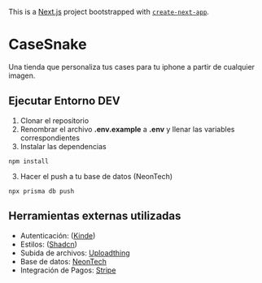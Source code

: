 This is a [Next.js](https://nextjs.org/) project bootstrapped with [`create-next-app`](https://github.com/vercel/next.js/tree/canary/packages/create-next-app).
# CaseSnake

Una tienda que personaliza tus cases para tu iphone a partir de cualquier imagen.

## Ejecutar Entorno DEV

1. Clonar el repositorio
2. Renombrar el archivo **.env.example** a **.env** y llenar las variables correspondientes
3. Instalar las dependencias

```
npm install
```

3.  Hacer el push a tu base de datos (NeonTech)

```
npx prisma db push
```


## Herramientas externas utilizadas

- Autenticación: ([Kinde](https://app.kinde.com/auth/cx/_:nav&m:register&psid:f105452d7044486f9f0f6125a205b3da))
- Estilos: ([Shadcn](https://ui.shadcn.com/docs/installation))
- Subida de archivos: [Uploadthing](https://uploadthing.com/)
- Base de datos: [NeonTech](https://neon.tech/)
- Integración de Pagos: [Stripe](https://dashboard.stripe.com/setup-guide)